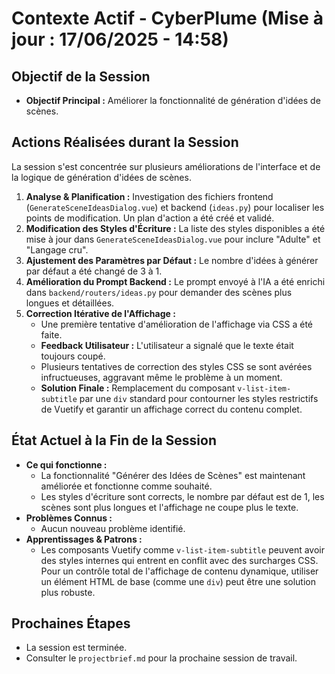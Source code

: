 # Contexte Actif - CyberPlume (Mise à jour : 17/06/2025 - 14:58)

## Objectif de la Session
*   **Objectif Principal :** Améliorer la fonctionnalité de génération d'idées de scènes.

## Actions Réalisées durant la Session
La session s'est concentrée sur plusieurs améliorations de l'interface et de la logique de génération d'idées de scènes.

1.  **Analyse & Planification :** Investigation des fichiers frontend (`GenerateSceneIdeasDialog.vue`) et backend (`ideas.py`) pour localiser les points de modification. Un plan d'action a été créé et validé.
2.  **Modification des Styles d'Écriture :** La liste des styles disponibles a été mise à jour dans `GenerateSceneIdeasDialog.vue` pour inclure "Adulte" et "Langage cru".
3.  **Ajustement des Paramètres par Défaut :** Le nombre d'idées à générer par défaut a été changé de 3 à 1.
4.  **Amélioration du Prompt Backend :** Le prompt envoyé à l'IA a été enrichi dans `backend/routers/ideas.py` pour demander des scènes plus longues et détaillées.
5.  **Correction Itérative de l'Affichage :**
    *   Une première tentative d'amélioration de l'affichage via CSS a été faite.
    *   **Feedback Utilisateur :** L'utilisateur a signalé que le texte était toujours coupé.
    *   Plusieurs tentatives de correction des styles CSS se sont avérées infructueuses, aggravant même le problème à un moment.
    *   **Solution Finale :** Remplacement du composant `v-list-item-subtitle` par une `div` standard pour contourner les styles restrictifs de Vuetify et garantir un affichage correct du contenu complet.

## État Actuel à la Fin de la Session
*   **Ce qui fonctionne :**
    *   La fonctionnalité "Générer des Idées de Scènes" est maintenant améliorée et fonctionne comme souhaité.
    *   Les styles d'écriture sont corrects, le nombre par défaut est de 1, les scènes sont plus longues et l'affichage ne coupe plus le texte.
*   **Problèmes Connus :**
    *   Aucun nouveau problème identifié.
*   **Apprentissages & Patrons :**
    *   Les composants Vuetify comme `v-list-item-subtitle` peuvent avoir des styles internes qui entrent en conflit avec des surcharges CSS. Pour un contrôle total de l'affichage de contenu dynamique, utiliser un élément HTML de base (comme une `div`) peut être une solution plus robuste.

## Prochaines Étapes
*   La session est terminée.
*   Consulter le `projectbrief.md` pour la prochaine session de travail.